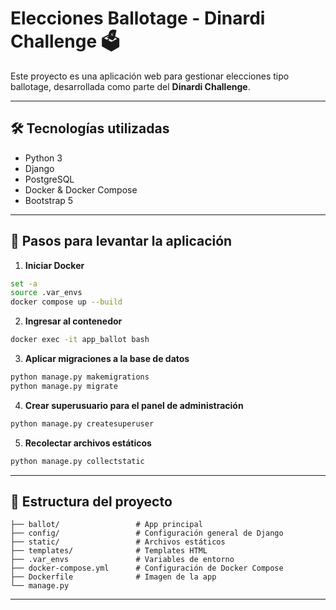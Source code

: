 # Elecciones Ballotage - Dinardi Challenge 🗳️

Este proyecto es una aplicación web para gestionar elecciones tipo ballotage, desarrollada como parte del **Dinardi Challenge**.

---

## 🛠️ Tecnologías utilizadas

- Python 3  
- Django  
- PostgreSQL  
- Docker & Docker Compose  
- Bootstrap 5  

---

## 🚀 Pasos para levantar la aplicación

1. **Iniciar Docker**

```bash
set -a
source .var_envs
docker compose up --build
```

2. **Ingresar al contenedor**

```bash
docker exec -it app_ballot bash
```

3. **Aplicar migraciones a la base de datos**

```bash
python manage.py makemigrations
python manage.py migrate
```

4. **Crear superusuario para el panel de administración**

```bash
python manage.py createsuperuser
```

5. **Recolectar archivos estáticos**

```bash
python manage.py collectstatic
```

---

## 📂 Estructura del proyecto

```
├── ballot/                 # App principal
├── config/                 # Configuración general de Django
├── static/                 # Archivos estáticos
├── templates/              # Templates HTML
├── .var_envs               # Variables de entorno
├── docker-compose.yml      # Configuración de Docker Compose
├── Dockerfile              # Imagen de la app
└── manage.py
```

---

